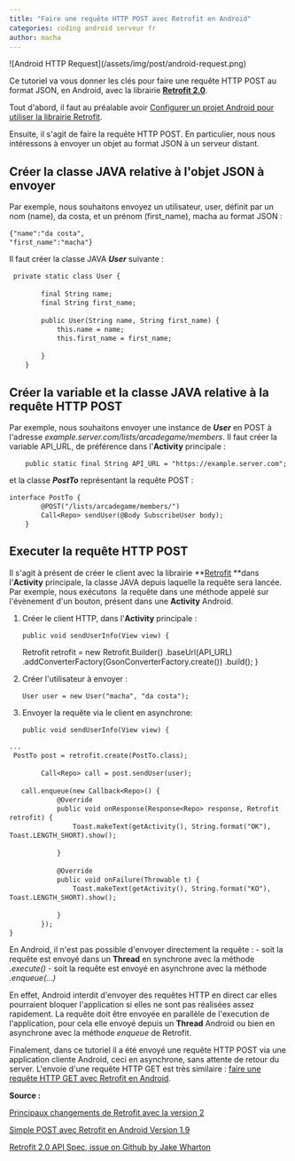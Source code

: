 ```yaml
---
title: "Faire une requête HTTP POST avec Retrofit en Android"
categories: coding android serveur fr
author: macha
---
```


<div class="text-center lead" markdown="1">
  ![Android HTTP Request](/assets/img/post/android-request.png)
</div>

Ce tutoriel va vous donner les clés pour faire une requête HTTP POST au format
JSON, en Android, avec la librairie [**Retrofit 2.0**](http://square.github.io/retrofit/).

Tout d'abord, il faut au préalable avoir [Configurer un projet Android pour utiliser la librairie Retrofit](utiliser-la-librairie-retrofit-dans-une-application-android/).

Ensuite, il s'agit de faire la requête HTTP POST. En particulier, nous nous intéressons à envoyer un objet au format JSON à un serveur distant.

## Créer la classe JAVA relative à l'objet JSON à envoyer

Par exemple, nous souhaitons envoyez un utilisateur, user, définit par un nom (name), da costa, et un prénom (first_name), macha au format JSON :


    {"name":"da costa",
    "first_name":"macha"}

Il faut créer la classe JAVA **_User_** suivante :


     private static class User {

            final String name;
            final String first_name;

            public User(String name, String first_name) {
                this.name = name;
                this.first_name = first_name;

            }
        }


## Créer la variable et la classe JAVA relative à la requête HTTP POST

Par exemple, nous souhaitons envoyer une instance de **_User_** en POST à l'adresse _example.server.com/lists/arcadegame/members_. Il faut créer la variable API_URL, de préférence dans l'**Activity** principale :


        public static final String API_URL = "https://example.server.com";


et la classe **_PostTo_** représentant la requête POST :


    interface PostTo {
            @POST("/lists/arcadegame/members/")
            Call<Repo> sendUser(@Body SubscribeUser body);
        }

## Executer la requête HTTP POST

Il s'agit à présent de créer le client avec la librairie **[Retrofit](http://square.github.io/retrofit/) **dans l'**Activity** principale, la classe JAVA depuis laquelle la requête sera lancée. Par exemple, nous exécutons  la requête dans une méthode appelé sur l'évènement d'un bouton, présent dans une **Activity** Android.

  1. Créer le client HTTP, dans l'**Activity** principale :

         public void sendUserInfo(View view) {
     Retrofit retrofit = new Retrofit.Builder()
                    .baseUrl(API_URL)
                    .addConverterFactory(GsonConverterFactory.create())
                    .build();
    }


  2. Créer l'utilisateur à envoyer :

         User user = new User("macha", "da costa");


  3. Envoyer la requête via le client en asynchrone:

         public void sendUserInfo(View view) {
    ...
     PostTo post = retrofit.create(PostTo.class);

            Call<Repo> call = post.sendUser(user);

       call.enqueue(new Callback<Repo>() {
                @Override
                public void onResponse(Response<Repo> response, Retrofit retrofit) {
                    Toast.makeText(getActivity(), String.format("OK"), Toast.LENGTH_SHORT).show();

                }

                @Override
                public void onFailure(Throwable t) {
                    Toast.makeText(getActivity(), String.format("KO"), Toast.LENGTH_SHORT).show();

                }
            });
    }


En Android, il n'est pas possible d'envoyer directement la requête : \- soit la requête est envoyé dans un **Thread** en synchrone avec la méthode _.execute()_ \- soit la requête est envoyé en asynchrone avec la méthode _.enqueue(...)_

En effet, Android interdit d'envoyer des requêtes HTTP en direct car elles pourraient bloquer l'application si elles ne sont pas réalisées assez rapidement. La requête doit être envoyée en parallèle de l'execution de l'application, pour cela elle envoyé depuis un **Thread** Android ou bien en asynchrone avec la méthode _enqueue_ de Retrofit.

Finalement, dans ce tutoriel il a été envoyé une requête HTTP POST via une application cliente Android, ceci en asynchrone, sans attente de retour du server. L'envoie d'une requête HTTP GET est très similaire : [faire une requête HTTP GET avec Retrofit en Android](/requete-http-get-retrofit-android/).

**Source :**

[Principaux changements de Retrofit avec la version 2](http://inthecheesefactory.com/blog/retrofit-2.0/en)

[Simple POST avec Retrofit en Android Version 1.9](http://codepen.io/asommer70/post/retrofit-and-post)

[Retrofit 2.0 API Spec, issue on Github by Jake Wharton](https://github.com/square/retrofit/issues/297)
